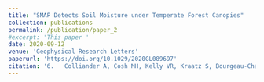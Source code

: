 ```yaml
---
title: "SMAP Detects Soil Moisture under Temperate Forest Canopies"
collection: publications
permalink: /publication/paper_2
#excerpt: 'This paper '
date: 2020-09-12
venue: 'Geophysical Research Letters'
paperurl: 'https://doi.org/10.1029/2020GL089697'
citation: '6.	Colliander A, Cosh MH, Kelly VR, Kraatz S, Bourgeau-Chavez L, Siqueira P, Roy A, Konings AG, Holtzman N, Misra S, Entekhabi D, O’Neill P, Yueh SH (2020). SMAP detects soil moisture under temperate forest canopies. Geophysical Research Letters.'
---
```

